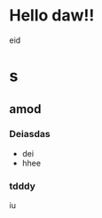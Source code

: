 # Hello daw!!      
eid

# s
## amod
### Deiasdas
* dei
* hhee 

### tdddy
   

iu
      


         







